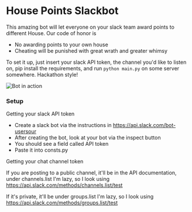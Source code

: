 # House Points Slackbot

This amazing bot will let everyone on your slack team award points to different House. Our code of honor is

  - No awarding points to your own house
  - Cheating will be punished with great wrath and greater whimsy

To set it up, just insert your slack API token, the channel you'd like to listen on, pip install the requirements, and run `python main.py` on some server somewhere. Hackathon style!


![Bot in action][slack]


[slack]: https://files.slack.com/files-pri/T029GG40X-F0Q6DDGN7/pasted_image_at_2016_03_03_01_48_pm.png?pub_secret=83fd31bc54

### Setup
Getting your slack API token

* Create a slack bot via the instructions in https://api.slack.com/bot-usersour
* After creating the bot, look at your bot via the inspect button
* You should see a field called API token
* Paste it into consts.py

Getting your chat channel token

If you are posting to a public channel, it'll be in the API documentation, under channels.list
I'm lazy, so I look using https://api.slack.com/methods/channels.list/test

If it's private, it'll be under groups.list
I'm lazy, so I look using https://api.slack.com/methods/groups.list/test